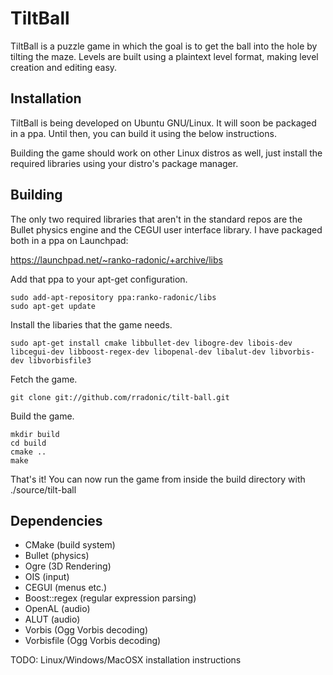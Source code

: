 TiltBall
========

TiltBall is a puzzle game in which the goal is to get the ball into
the hole by tilting the maze. Levels are built using a plaintext level
format, making level creation and editing easy.

Installation
------------

TiltBall is being developed on Ubuntu GNU/Linux. It will soon be
packaged in a ppa. Until then, you can build it using the below
instructions.

Building the game should work on other Linux distros as well, just
install the required libraries using your distro's package manager.

Building
--------

The only two required libraries that aren't in the standard repos are the
Bullet physics engine and the CEGUI user interface library. I have
packaged both in a ppa on Launchpad:

https://launchpad.net/~ranko-radonic/+archive/libs

Add that ppa to your apt-get configuration.

    sudo add-apt-repository ppa:ranko-radonic/libs
    sudo apt-get update

Install the libaries that the game needs.

    sudo apt-get install cmake libbullet-dev libogre-dev libois-dev libcegui-dev libboost-regex-dev libopenal-dev libalut-dev libvorbis-dev libvorbisfile3

Fetch the game.

    git clone git://github.com/rradonic/tilt-ball.git

Build the game.

    mkdir build
    cd build
    cmake ..
    make

That's it! You can now run the game from inside the build directory
with ./source/tilt-ball

Dependencies
------------

* CMake (build system)
* Bullet (physics)
* Ogre (3D Rendering)
* OIS (input)
* CEGUI (menus etc.)
* Boost::regex (regular expression parsing)
* OpenAL (audio)
* ALUT (audio)
* Vorbis (Ogg Vorbis decoding)
* Vorbisfile (Ogg Vorbis decoding)


TODO: Linux/Windows/MacOSX installation instructions
